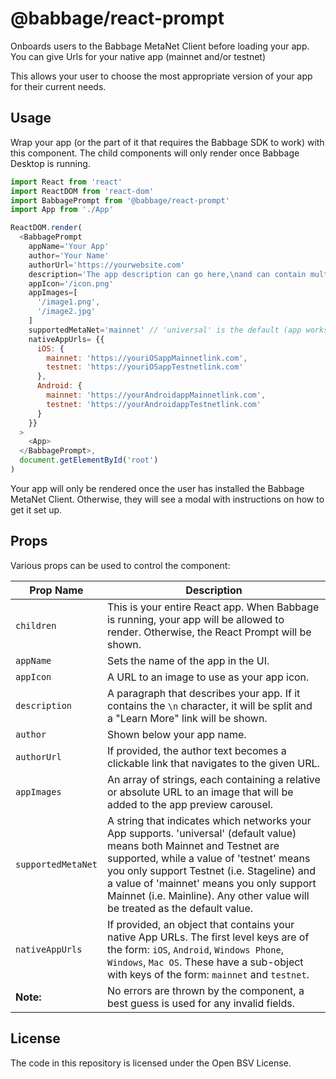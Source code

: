 # @babbage/react-prompt

Onboards users to the Babbage MetaNet Client before loading your app. You can give Urls for your native app (mainnet and/or testnet)
  
This allows your user to choose the most appropriate version of your app for their current needs. 

## Usage

Wrap your app (or the part of it that requires the Babbage SDK to work) with this component. The child components will only render once Babbage Desktop is running.

```js
import React from 'react'
import ReactDOM from 'react-dom'
import BabbagePrompt from '@babbage/react-prompt'
import App from './App'

ReactDOM.render(
  <BabbagePrompt
    appName='Your App'
    author='Your Name'
    authorUrl='https://yourwebsite.com'
    description='The app description can go here,\nand can contain multiple lines'
    appIcon='/icon.png'
    appImages=[
      '/image1.png',
      '/image2.jpg'
    ]
    supportedMetaNet='mainnet' // 'universal' is the default (app works on both Mainnet & Testnet) or value can be just 'mainnet' or 'testnet'
    nativeAppUrls= {{
      iOS: {
        mainnet: 'https://youriOSappMainnetlink.com',
        testnet: 'https://youriOSappTestnetlink.com'
      },
      Android: {
        mainnet: 'https://yourAndroidappMainnetlink.com',
        testnet: 'https://yourAndroidappTestnetlink.com'
      }
    }}
  >
    <App>
  </BabbagePrompt>,
  document.getElementById('root')
)
```

Your app will only be rendered once the user has installed the Babbage MetaNet Client. Otherwise, they will see a modal with instructions on how to get it set up.

## Props

Various props can be used to control the component:

Prop Name           | Description
--------------------|------------------------------------------
`children`          | This is your entire React app. When Babbage is running, your app will be allowed to render. Otherwise, the React Prompt will be shown.
`appName`           | Sets the name of the app in the UI.
`appIcon`           | A URL to an image to use as your app icon.
`description`       | A paragraph that describes your app. If it contains the `\n` character, it will be split and a "Learn More" link will be shown.
`author`            | Shown below your app name.
`authorUrl`         | If provided, the author text becomes a clickable link that navigates to the given URL.
`appImages`         | An array of strings, each containing a relative or absolute URL to an image that will be added to the app preview carousel.
`supportedMetaNet`  | A string that indicates which networks your App supports. 'universal' (default value) means both Mainnet and Testnet are supported, while a value of 'testnet' means you only support Testnet (i.e. Stageline) and a value of 'mainnet' means you  only support Mainnet (i.e. Mainline). Any other value will be treated as the default value.
`nativeAppUrls`     | If provided, an object that contains your native App URLs. The first level keys are of the form: `iOS`, `Android`, `Windows Phone`, `Windows`, `Mac OS`. These have a sub-object with keys of the form: `mainnet` and `testnet`.
**Note:**           | No errors are thrown by the <Prompt/> component, a best guess is used for any invalid fields.

## License

The code in this repository is licensed under the Open BSV License.
